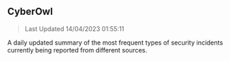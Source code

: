 ## CyberOwl 
> Last Updated 14/04/2023 01:55:11 


A daily updated summary of the most frequent types of security incidents currently being reported from different sources.

